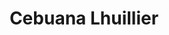 ---
title: "Cebuana Lhuillier"
url: /muntinlupa/cebuana-lhuillier-m-l-quezon-street/
shop: Leiher
---